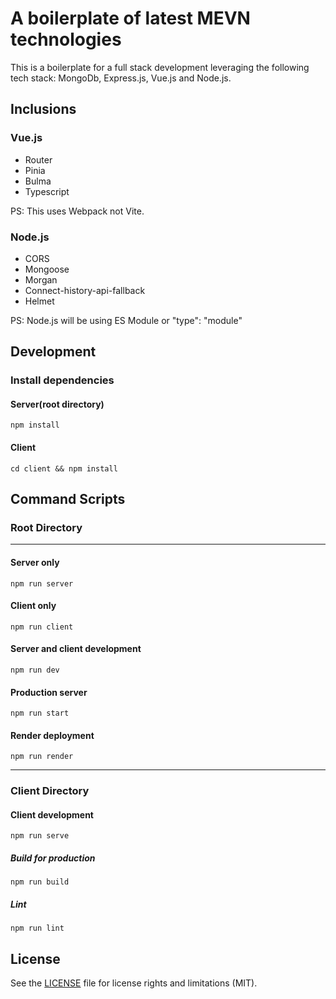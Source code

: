 # A boilerplate of latest MEVN technologies

This is a boilerplate for a full stack development leveraging the following tech stack: MongoDb, Express.js, Vue.js and Node.js.

## Inclusions

### Vue.js

- Router
- Pinia
- Bulma
- Typescript

PS: This uses Webpack not Vite.

### Node.js

- CORS
- Mongoose
- Morgan
- Connect-history-api-fallback
- Helmet

PS: Node.js will be using ES Module or "type": "module"

## Development

### Install dependencies

#### Server(root directory)

``` npm install ```

#### Client

``` cd client && npm install ```

## Command Scripts

### Root Directory

***

#### Server only

``` npm run server ```

#### Client only

``` npm run client ```

#### Server and client development

``` npm run dev ```

#### Production server

``` npm run start ```

#### Render deployment

``` npm run render ```

***

### Client Directory

#### Client development

``` npm run serve ```

##### Build for production

``` npm run build ```

##### Lint

``` npm run lint ```

## License

See the [LICENSE](LICENSE) file for license rights and limitations (MIT).
